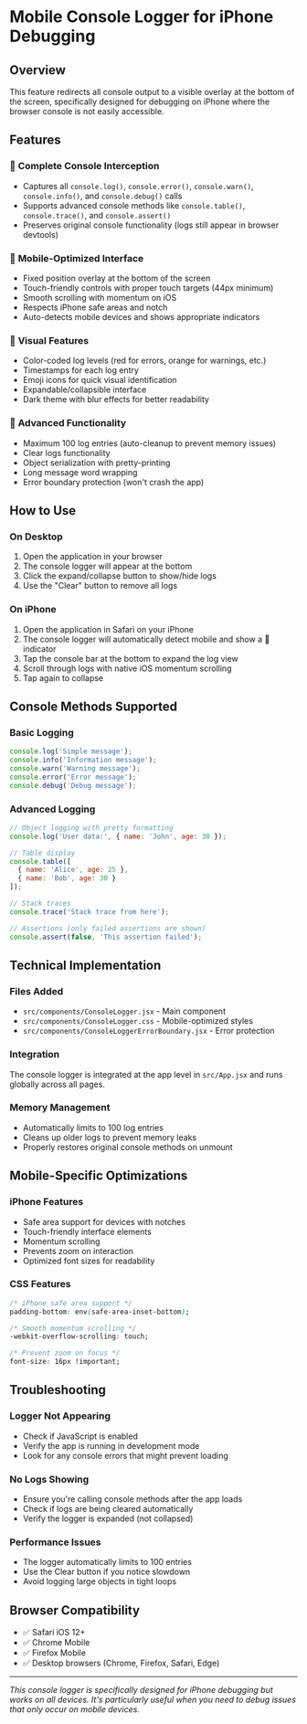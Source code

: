 # Mobile Console Logger for iPhone Debugging

## Overview
This feature redirects all console output to a visible overlay at the bottom of the screen, specifically designed for debugging on iPhone where the browser console is not easily accessible.

## Features

### 🎯 **Complete Console Interception**
- Captures all `console.log()`, `console.error()`, `console.warn()`, `console.info()`, and `console.debug()` calls
- Supports advanced console methods like `console.table()`, `console.trace()`, and `console.assert()`
- Preserves original console functionality (logs still appear in browser devtools)

### 📱 **Mobile-Optimized Interface**
- Fixed position overlay at the bottom of the screen
- Touch-friendly controls with proper touch targets (44px minimum)
- Smooth scrolling with momentum on iOS
- Respects iPhone safe areas and notch
- Auto-detects mobile devices and shows appropriate indicators

### 🎨 **Visual Features**
- Color-coded log levels (red for errors, orange for warnings, etc.)
- Timestamps for each log entry
- Emoji icons for quick visual identification
- Expandable/collapsible interface
- Dark theme with blur effects for better readability

### 🔧 **Advanced Functionality**
- Maximum 100 log entries (auto-cleanup to prevent memory issues)
- Clear logs functionality
- Object serialization with pretty-printing
- Long message word wrapping
- Error boundary protection (won't crash the app)

## How to Use

### On Desktop
1. Open the application in your browser
2. The console logger will appear at the bottom
3. Click the expand/collapse button to show/hide logs
4. Use the "Clear" button to remove all logs

### On iPhone
1. Open the application in Safari on your iPhone
2. The console logger will automatically detect mobile and show a 📱 indicator
3. Tap the console bar at the bottom to expand the log view
4. Scroll through logs with native iOS momentum scrolling
5. Tap again to collapse

## Console Methods Supported

### Basic Logging
```javascript
console.log('Simple message');
console.info('Information message');
console.warn('Warning message');
console.error('Error message');
console.debug('Debug message');
```

### Advanced Logging
```javascript
// Object logging with pretty formatting
console.log('User data:', { name: 'John', age: 30 });

// Table display
console.table([
  { name: 'Alice', age: 25 },
  { name: 'Bob', age: 30 }
]);

// Stack traces
console.trace('Stack trace from here');

// Assertions (only failed assertions are shown)
console.assert(false, 'This assertion failed');
```

## Technical Implementation

### Files Added
- `src/components/ConsoleLogger.jsx` - Main component
- `src/components/ConsoleLogger.css` - Mobile-optimized styles
- `src/components/ConsoleLoggerErrorBoundary.jsx` - Error protection

### Integration
The console logger is integrated at the app level in `src/App.jsx` and runs globally across all pages.

### Memory Management
- Automatically limits to 100 log entries
- Cleans up older logs to prevent memory leaks
- Properly restores original console methods on unmount

## Mobile-Specific Optimizations

### iPhone Features
- Safe area support for devices with notches
- Touch-friendly interface elements
- Momentum scrolling
- Prevents zoom on interaction
- Optimized font sizes for readability

### CSS Features
```css
/* iPhone safe area support */
padding-bottom: env(safe-area-inset-bottom);

/* Smooth momentum scrolling */
-webkit-overflow-scrolling: touch;

/* Prevent zoom on focus */
font-size: 16px !important;
```

## Troubleshooting

### Logger Not Appearing
- Check if JavaScript is enabled
- Verify the app is running in development mode
- Look for any console errors that might prevent loading

### No Logs Showing
- Ensure you're calling console methods after the app loads
- Check if logs are being cleared automatically
- Verify the logger is expanded (not collapsed)

### Performance Issues
- The logger automatically limits to 100 entries
- Use the Clear button if you notice slowdown
- Avoid logging large objects in tight loops

## Browser Compatibility
- ✅ Safari iOS 12+
- ✅ Chrome Mobile
- ✅ Firefox Mobile
- ✅ Desktop browsers (Chrome, Firefox, Safari, Edge)

---

*This console logger is specifically designed for iPhone debugging but works on all devices. It's particularly useful when you need to debug issues that only occur on mobile devices.*
